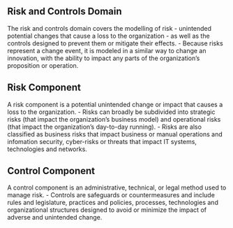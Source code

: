 ## Risk and Controls Domain
The risk and controls domain covers the modelling of risk - unintended potential changes that cause a loss to the organization - as well as the controls designed to prevent them or mitigate their effects.
    - Because risks represent a change event, it is modeled in a similar way to change an innovation, with the ability to impact any parts of the organization’s proposition or operation.
## Risk Component
A risk component is a potential unintended change or impact that causes a loss to the organization.
    - Risks can broadly be subdivided into strategic risks (that impact the organization’s business model) and operational risks (that impact the organization’s day-to-day running).
    - Risks are also classified as business risks that impact business or manual operations and infomation security, cyber-risks or threats that impact IT systems, technologies and networks.
## Control Component
A control component is an administrative, technical, or legal method used to manage risk.
    - Controls are safeguards or countermeasures and include rules and legislature, practices and policies, processes, technologies and organizational structures designed to avoid or minimize the impact of adverse and unintended change.